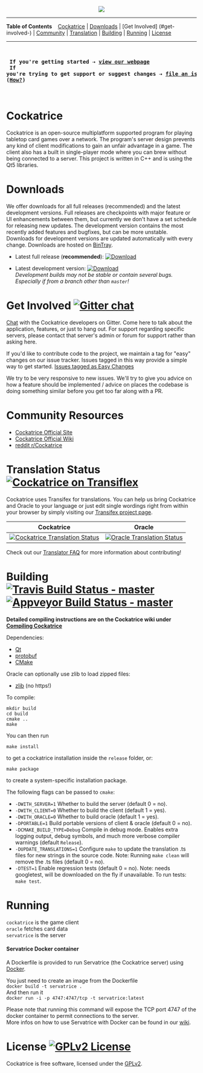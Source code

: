 <p align='center'><img src=https://cloud.githubusercontent.com/assets/9874850/7516775/b00b8e36-f4d1-11e4-8da4-3df294d01f86.png></p>

---

**Table of Contents** &nbsp;&nbsp; [Cockatrice](#cockatrice) | [Downloads](#downloads) | [Get Involved] (#get-involved-) | [Community](#community-resources) | [Translation](#translation-status-) | [Building](#building--) | [Running](#running) | [License](#license-)

---

<br><pre>
<b>If you're getting started &#8674; [view our webpage](https://cockatrice.github.io/)</b><br>
<b>If you're trying to get support or suggest changes &#8674; [file an issue](https://github.com/Cockatrice/Cockatrice/issues) ([How?](https://github.com/Cockatrice/Cockatrice/wiki/How-to-Create-a-GitHub-Ticket))</b>
</pre><br>


# Cockatrice

Cockatrice is an open-source multiplatform supported program for playing tabletop card games over a network. The program's server design prevents any kind of client modifications to gain an unfair advantage in a game. The client also has a built in single-player mode where you can brew without being connected to a server. This project is written in C++ and is using the Qt5 libraries.<br>


# Downloads

We offer downloads for all full releases (recommended) and the latest development versions. Full releases are checkpoints with major feature or UI enhancements between them, but currently we don't have a set schedule for releasing new updates. The development version contains the most recently added features and bugfixes, but can be more unstable. Downloads for development versions are updated automatically with every change.
Downloads are hosted on [BinTray](https://bintray.com/cockatrice/Cockatrice).

- Latest full release (**recommended**): [ ![Download](https://api.bintray.com/packages/cockatrice/Cockatrice/Cockatrice/images/download.svg) ](https://bintray.com/cockatrice/Cockatrice/Cockatrice/_latestVersion#files)<br>

- Latest development version: [ ![Download](https://api.bintray.com/packages/cockatrice/Cockatrice/Cockatrice-git/images/download.svg) ](https://bintray.com/cockatrice/Cockatrice/Cockatrice-git/_latestVersion#files)<br>
*Development builds may not be stable or contain several bugs. Especially if from a branch other than `master`!*



# Get Involved [![Gitter chat](https://badges.gitter.im/Cockatrice/Cockatrice.png)](https://gitter.im/Cockatrice/Cockatrice)

[Chat](https://gitter.im/Cockatrice/Cockatrice) with the Cockatrice developers on Gitter. Come here to talk about the application, features, or just to hang out. For support regarding specific servers, please contact that server's admin or forum for support rather than asking here.<br>

If you'd like to contribute code to the project, we maintain a tag for "easy" changes on our issue tracker. Issues tagged in this way provide a simple way to get started. [Issues tagged as Easy Changes](https://github.com/Cockatrice/Cockatrice/issues?q=is%3Aopen+is%3Aissue+label%3A%22Easy+Change%22)

We try to be very responsive to new issues. We'll try to give you advice on how a feature should be implemented / advice on places the codebase is doing something similar before you get too far along with a PR.


# Community Resources
- [Cockatrice Official Site](https://cockatrice.github.io)
- [Cockatrice Official Wiki](https://github.com/Cockatrice/Cockatrice/wiki)
- [reddit r/Cockatrice](https://reddit.com/r/cockatrice)


# Translation Status [![Cockatrice on Transiflex](https://tx-assets.scdn5.secure.raxcdn.com/static/charts/images/tx-logo-micro.c5603f91c780.png)](https://www.transifex.com/projects/p/cockatrice/)

Cockatrice uses Transifex for translations. You can help us bring Cockatrice and Oracle to your language or just edit single wordings right from within your browser by simply visiting our [Transifex project page](https://www.transifex.com/projects/p/cockatrice/).<br>

| Cockatrice | Oracle |
|:-:|:-:|
| [![Cockatrice Translation Status](https://www.transifex.com/projects/p/cockatrice/resource/cockatrice/chart/image_png/)](https://www.transifex.com/projects/p/cockatrice/) | [![Oracle Translation Status](https://www.transifex.com/projects/p/cockatrice/resource/oracle/chart/image_png/)](https://www.transifex.com/projects/p/cockatrice/) |

Check out our [Translator FAQ](https://github.com/Cockatrice/Cockatrice/wiki/Translation-FAQ) for more information about contributing!<br>


# Building [![Travis Build Status - master](https://travis-ci.org/Cockatrice/Cockatrice.svg?branch=master)](https://travis-ci.org/Cockatrice/Cockatrice) [![Appveyor Build Status - master](https://ci.appveyor.com/api/projects/status/lp5h0dhk4mhmeps7/branch/master?svg=true)](https://ci.appveyor.com/project/Daenyth/cockatrice/branch/master)

**Detailed compiling instructions are on the Cockatrice wiki under [Compiling Cockatrice](https://github.com/Cockatrice/Cockatrice/wiki/Compiling-Cockatrice)**

Dependencies:
- [Qt](https://www.qt.io/developers/) 
- [protobuf](https://github.com/google/protobuf)
- [CMake](https://www.cmake.org/)

Oracle can optionally use zlib to load zipped files:
- [zlib](http://www.zlib.net/) (no https!)

To compile:

    mkdir build
    cd build
    cmake ..
    make

You can then run

    make install

to get a cockatrice installation inside the `release` folder, or:

    make package

to create a system-specific installation package.

The following flags can be passed to `cmake`:

- `-DWITH_SERVER=1` Whether to build the server (default 0 = no).
- `-DWITH_CLIENT=0` Whether to build the client (default 1 = yes).
- `-DWITH_ORACLE=0` Whether to build oracle (default 1 = yes).
- `-DPORTABLE=1` Build portable versions of client & oracle (default 0 = no).
- `-DCMAKE_BUILD_TYPE=Debug` Compile in debug mode. Enables extra logging output, debug symbols, and much more verbose compiler warnings (default `Release`).
- `-DUPDATE_TRANSLATIONS=1` Configure `make` to update the translation .ts files for new strings in the source code. Note: Running `make clean` will remove the .ts files (default 0 = no).
- `-DTEST=1` Enable regression tests (default 0 = no). Note: needs googletest, will be downloaded on the fly if unavailable. To run tests: ```make test```.


# Running

`cockatrice` is the game client    
`oracle` fetches card data    
`servatrice` is the server<br>


#### Servatrice Docker container

A Dockerfile is provided to run Servatrice (the Cockatrice server) using [Docker](https://www.docker.com/what-docker).<br>

You just need to create an image from the Dockerfile<br>
`docker build -t servatrice .`<br>
And then run it<br>
`docker run -i -p 4747:4747/tcp -t servatrice:latest`<br>

Please note that running this command will expose the TCP port 4747 of the docker container to permit connections to the server.<br>
More infos on how to use Servatrice with Docker can be found in our [wiki](https://github.com/Cockatrice/Cockatrice/wiki/Setting-up-Servatrice#using-docker).


# License [![GPLv2 License](https://img.shields.io/badge/License-GPLv2-blue.svg)](https://github.com/Cockatrice/Cockatrice/blob/master/COPYING)

Cockatrice is free software, licensed under the [GPLv2](https://github.com/Cockatrice/Cockatrice/blob/master/COPYING).


